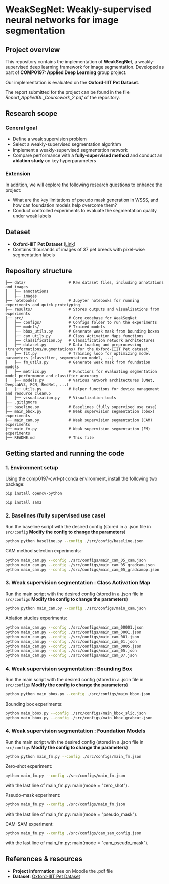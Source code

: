 # WeakSegNet: Weakly-supervised neural networks for image segmentation

## Project overview
This repository contains the implementation of **WeakSegNet**, a weakly-supervised deep learning framework for image segmentation. Developed as part of **COMP0197: Applied Deep Learning** group project.

Our implementation is evaluated on the **Oxford-IIIT Pet Dataset**.

The report submitted for the project can be found in the file *Report_AppliedDL_Coursework_2.pdf* of the repository.

## Research scope
### General goal
- Define a weak supervision problem
- Select a weakly-supervised segmentation algorithm
- Implement a weakly-supervised segmentation network
- Compare performance with a **fully-supervised method** and conduct an **ablation study** on key hyperparameters

### Extension
In addition, we will explore the following research questions to enhance the project:
- What are the key limitations of pseudo mask generation in WSSS, and how can foundation models help overcome them?
- Conduct controlled experiments to evaluate the segmentation quality under weak labels

## Dataset
- **Oxford-IIIT Pet Dataset** ([Link](https://www.robots.ox.ac.uk/~vgg/data/pets/))
- Contains thousands of images of 37 pet breeds with pixel-wise segmentation labels

## Repository structure
```
├── data/                   # Raw dataset files, including annotations and images
│   ├── annotations   
│   ├── images
├── notebooks/              # Jupyter notebooks for running experiments and quick prototyping
├── results/                # Stores outputs and visualizations from experiments
├── src/                    # Core codebase for WeakSegNet
│   ├── configs/            # Configs folder to run the experiments
│   ├── models/             # Trained models
│   ├── bbox_utils.py       # Generate weak mask from bounding boxes
│   ├── cam_utils.py        # Class Activation Maps functions
│   ├── classification.py   # Classification network architectures
│   ├── dataset.py          # Data loading and preprocessing (transformations/augmentations) for the Oxford-IIIT Pet dataset
│   ├── fit.py              # Training loop for optimizing model parameters (classifier, segmentation model, ...)
│   ├── fm_utils.py         # Generate weak mask from foundation models
│   ├── metrics.py          # Functions for evaluating segmentation model performance and classifier accuracy
│   ├── models.py           # Various network architectures (UNet, DeepLabV3, FCN, RedNet, ...)
│   ├── utils.py            # Helper functions for device management and resource cleanup
│   ├── visualization.py    # Visualization tools
├── .gitignore
├── baseline.py             # Baselines (fully supervised use case)
├── main_bbox.py            # Weak supervision segmentation (bbox) experiments
├── main_cam.py             # Weak supervision segmentation (CAM) experiments
├── main_fm.py              # Weak supervision segmentation (FM) experiments
├── README.md               # This file
```

## Getting started and running the code

### 1️. Environment setup
Using the comp0197-cw1-pt conda environment, install the following two package: 
```sh
pip install opencv-python
```
```sh
pip install sam2
```

### 2. Baselines (fully supervised use case)
Run the baseline script with the desired config (stored in a .json file in ```src/config``` **Modify the config to change the parameters**)
```sh
python python baseline.py --config ./src/config/baseline.json
```
CAM method selection experiments:
```sh
python main_cam.py --config ./src/configs/main_cam_05_cam.json
python main_cam.py --config ./src/configs/main_cam_05_gradcam.json
python main_cam.py --config ./src/configs/main_cam_05_gradcampp.json
```

### 3. Weak supervision segmentation : Class Activation Map
Run the main script with the desired config (stored in a .json file in ```src/configs``` **Modify the config to change the parameters**)
```sh
python python main_cam.py --config ./src/configs/main_cam.json
```
Ablation studies experiments:
```sh
python main_cam.py --config ./src/configs/main_cam_00001.json
python main_cam.py --config ./src/configs/main_cam_0001.json
python main_cam.py --config ./src/configs/main_cam_001.json
python main_cam.py --config ./src/configs/main_cam_01.json
python main_cam.py --config ./src/configs/main_cam_0005.json
python main_cam.py --config ./src/configs/main_cam_05.json
python main_cam.py --config ./src/configs/main_cam_07.json
```

### 4. Weak supervision segmentation : Bounding Box
Run the main script with the desired config (stored in a .json file in ```src/configs``` **Modify the config to change the parameters**)
```sh
python python main_bbox.py --config ./src/configs/main_bbox.json
```
Bounding box experiments: 
```sh
python main_bbox.py --config ./src/configs/main_bbox_slic.json
python main_bbox.py --config ./src/configs/main_bbox_grabcut.json
```

### 4. Weak supervision segmentation : Foundation Models
Run the main script with the desired config (stored in a .json file in ```src/configs``` **Modify the config to change the parameters**)
```sh
python python main_fm.py --config ./src/configs/main_fm.json
```

Zero-shot experiment: 
```sh
python main_fm.py --config ./src/configs/main_fm.json
```
with the last line of main_fm.py: main(mode = "zero_shot").

Pseudo-mask experiment:
```sh
python main_fm.py --config ./src/configs/main_fm.json
```
with the last line of main_fm.py: main(mode = "pseudo_mask").

CAM-SAM experiment:
```sh
python main_fm.py --config ./src/configs/cam_sam_config.json
```
with the last line of main_fm.py: main(mode = "cam_pseudo_mask").


## References & resources
- **Project information**: see on Moodle the .pdf file
- **Dataset**: [Oxford-IIIT Pet Dataset](https://www.robots.ox.ac.uk/~vgg/data/pets/)
